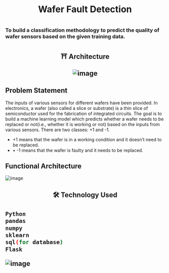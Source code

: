 <h1 align="center">Wafer Fault Detection <h1>
 
### To build a classification methodology to predict the quality of wafer sensors based on the given training data.

  
<h2 align="center">⛩ Architecture

 
 
![image](https://user-images.githubusercontent.com/85347886/137638160-1e2932af-e0ee-4dec-a00f-8552b06a96d0.png)
<h2>
 
 
 ## Problem Statement
 
The inputs of various sensors for different wafers have been provided. In electronics, a wafer (also called a slice or substrate) is a thin slice of semiconductor used for the fabrication of integrated circuits. The goal is to build a machine learning model which predicts whether a wafer needs to be replaced or not(i.e., whether it is working or not) based on the inputs from various sensors. There are two classes: +1 and -1. 
* 	+1 means that the wafer is in a working condition and it doesn’t need to be replaced.
* •	-1 means that the wafer is faulty and it needs to be replaced. 
 

##	Functional Architecture
![image](https://user-images.githubusercontent.com/85347886/137639174-37f387fb-6597-473b-877c-9261ff9522b6.png)

 
 
 <h2 align="center">🛠 Technology Used <h2>
 
 ```bash
 Python
 pandas
 numpy
 sklearn
 sql(for database)
 Flask
```

![image](https://user-images.githubusercontent.com/85347886/137639175-fa684945-a0ba-47a8-8043-d318ad7d62cb.png)

 
